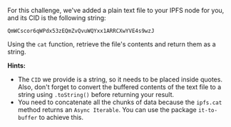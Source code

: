 For this challenge, we've added a plain text file to your IPFS node for you, and its CID is the following string:

```
QmWCscor6qWPdx53zEQmZvQvuWQYxx1ARRCXwYVE4s9wzJ
```

Using the `cat` function, retrieve the file's contents and return them as a string.

**Hints:**

- The `CID` we provide is a string, so it needs to be placed inside quotes. Also, don't forget to convert the buffered contents of the text file to a string using `.toString()` before returning your result.
- You need to concatenate all the chunks of data because the `ipfs.cat` method returns an `Async Iterable`. You can use the package `it-to-buffer` to achieve this.